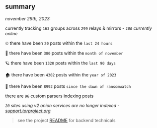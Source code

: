 
## summary
_november 29th, 2023_

currently tracking `163` groups across `299` relays & mirrors - _`100` currently online_

⏲ there have been `20` posts within the `last 24 hours`

🦈 there have been `380` posts within the `month of november`

🪐 there have been `1320` posts within the `last 90 days`

🏚 there have been `4302` posts within the `year of 2023`

🦕 there have been `8992` posts `since the dawn of ransomwatch`

there are `96` custom parsers indexing posts

_`20` sites using v2 onion services are no longer indexed - [support.torproject.org](https://support.torproject.org/onionservices/v2-deprecation/)_

> see the project [README](https://github.com/joshhighet/ransomwatch#ransomwatch--) for backend technicals
